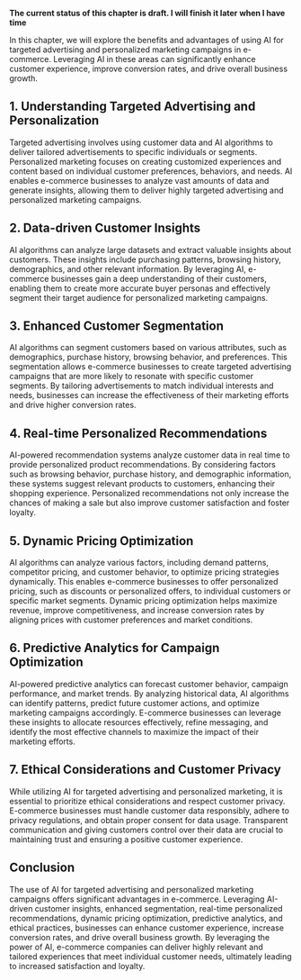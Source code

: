 **The current status of this chapter is draft. I will finish it later when I have time**

In this chapter, we will explore the benefits and advantages of using AI for targeted advertising and personalized marketing campaigns in e-commerce. Leveraging AI in these areas can significantly enhance customer experience, improve conversion rates, and drive overall business growth.

**1. Understanding Targeted Advertising and Personalization**
-------------------------------------------------------------

Targeted advertising involves using customer data and AI algorithms to deliver tailored advertisements to specific individuals or segments. Personalized marketing focuses on creating customized experiences and content based on individual customer preferences, behaviors, and needs. AI enables e-commerce businesses to analyze vast amounts of data and generate insights, allowing them to deliver highly targeted advertising and personalized marketing campaigns.

**2. Data-driven Customer Insights**
------------------------------------

AI algorithms can analyze large datasets and extract valuable insights about customers. These insights include purchasing patterns, browsing history, demographics, and other relevant information. By leveraging AI, e-commerce businesses gain a deep understanding of their customers, enabling them to create more accurate buyer personas and effectively segment their target audience for personalized marketing campaigns.

**3. Enhanced Customer Segmentation**
-------------------------------------

AI algorithms can segment customers based on various attributes, such as demographics, purchase history, browsing behavior, and preferences. This segmentation allows e-commerce businesses to create targeted advertising campaigns that are more likely to resonate with specific customer segments. By tailoring advertisements to match individual interests and needs, businesses can increase the effectiveness of their marketing efforts and drive higher conversion rates.

**4. Real-time Personalized Recommendations**
---------------------------------------------

AI-powered recommendation systems analyze customer data in real time to provide personalized product recommendations. By considering factors such as browsing behavior, purchase history, and demographic information, these systems suggest relevant products to customers, enhancing their shopping experience. Personalized recommendations not only increase the chances of making a sale but also improve customer satisfaction and foster loyalty.

**5. Dynamic Pricing Optimization**
-----------------------------------

AI algorithms can analyze various factors, including demand patterns, competitor pricing, and customer behavior, to optimize pricing strategies dynamically. This enables e-commerce businesses to offer personalized pricing, such as discounts or personalized offers, to individual customers or specific market segments. Dynamic pricing optimization helps maximize revenue, improve competitiveness, and increase conversion rates by aligning prices with customer preferences and market conditions.

**6. Predictive Analytics for Campaign Optimization**
-----------------------------------------------------

AI-powered predictive analytics can forecast customer behavior, campaign performance, and market trends. By analyzing historical data, AI algorithms can identify patterns, predict future customer actions, and optimize marketing campaigns accordingly. E-commerce businesses can leverage these insights to allocate resources effectively, refine messaging, and identify the most effective channels to maximize the impact of their marketing efforts.

**7. Ethical Considerations and Customer Privacy**
--------------------------------------------------

While utilizing AI for targeted advertising and personalized marketing, it is essential to prioritize ethical considerations and respect customer privacy. E-commerce businesses must handle customer data responsibly, adhere to privacy regulations, and obtain proper consent for data usage. Transparent communication and giving customers control over their data are crucial to maintaining trust and ensuring a positive customer experience.

**Conclusion**
--------------

The use of AI for targeted advertising and personalized marketing campaigns offers significant advantages in e-commerce. Leveraging AI-driven customer insights, enhanced segmentation, real-time personalized recommendations, dynamic pricing optimization, predictive analytics, and ethical practices, businesses can enhance customer experience, increase conversion rates, and drive overall business growth. By leveraging the power of AI, e-commerce companies can deliver highly relevant and tailored experiences that meet individual customer needs, ultimately leading to increased satisfaction and loyalty.

